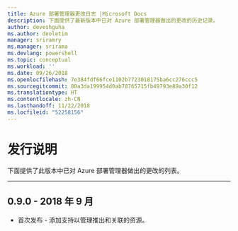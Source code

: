 ```yaml
---
title: Azure 部署管理器更改日志 |Microsoft Docs
description: 下面提供了最新版本中已对 Azure 部署管理器做出的更改的历史记录。
author: deveshguha
ms.author: deoletim
manager: sriramry
ms.manager: srirama
ms.devlang: powershell
ms.topic: conceptual
ms.workload: ''
ms.date: 09/26/2018
ms.openlocfilehash: 7e384fdf66fce1102b7723018175ba6cc276ccc5
ms.sourcegitcommit: 80a3da199954d0ab78765715fb49793e89a30f12
ms.translationtype: HT
ms.contentlocale: zh-CN
ms.lasthandoff: 11/22/2018
ms.locfileid: "52258156"
---
```

# <a name="release-notes"></a>发行说明

下面提供了此版本中已对 Azure 部署管理器做出的更改的列表。

---
## <a name="090---september-2018"></a>0.9.0 - 2018 年 9 月
* 首次发布 - 添加支持以管理推出和关联的资源。